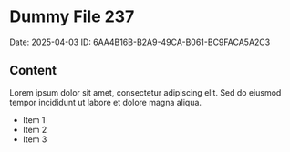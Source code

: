 # Dummy File 237

Date: 2025-04-03
ID: 6AA4B16B-B2A9-49CA-B061-BC9FACA5A2C3

## Content

Lorem ipsum dolor sit amet, consectetur adipiscing elit.
Sed do eiusmod tempor incididunt ut labore et dolore magna aliqua.

* Item 1
* Item 2
* Item 3

